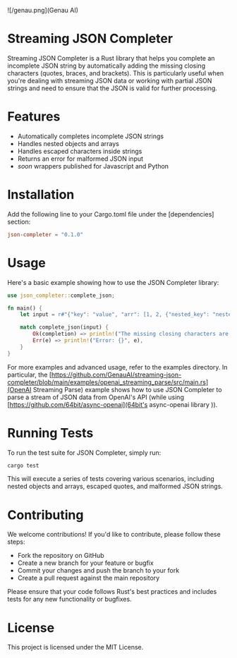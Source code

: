 ![/genau.png](Genau AI)
# Streaming JSON Completer

Streaming JSON Completer is a Rust library that helps you complete an incomplete JSON string by automatically adding the missing closing characters (quotes, braces, and brackets). This is particularly useful when you're dealing with streaming JSON data or working with partial JSON strings and need to ensure that the JSON is valid for further processing.

# Features

* Automatically completes incomplete JSON strings
* Handles nested objects and arrays
* Handles escaped characters inside strings
* Returns an error for malformed JSON input
* _soon_ wrappers published for Javascript and Python

# Installation

Add the following line to your Cargo.toml file under the [dependencies] section:

```toml
json-completer = "0.1.0"
```

# Usage

Here's a basic example showing how to use the JSON Completer library:

```rust
use json_completer::complete_json;

fn main() {
    let input = r#"{"key": "value", "arr": [1, 2, {"nested_key": "nested_value""#;

    match complete_json(input) {
        Ok(completion) => println!("The missing closing characters are: {}", completion),
        Err(e) => println!("Error: {}", e),
    }
}
```

For more examples and advanced usage, refer to the examples directory. In particular, the [https://github.com/GenauAI/streaming-json-completer/blob/main/examples/openai_streaming_parse/src/main.rs](OpenAI Streaming Parse) example shows how to use JSON Completer to parse a stream of JSON data from OpenAI's API (while using [https://github.com/64bit/async-openai](64bit's async-openai library )).

# Running Tests

To run the test suite for JSON Completer, simply run:

``` sh
cargo test
```

This will execute a series of tests covering various scenarios, including nested objects and arrays, escaped quotes, and malformed JSON strings.

# Contributing

We welcome contributions! If you'd like to contribute, please follow these steps:

* Fork the repository on GitHub
* Create a new branch for your feature or bugfix
* Commit your changes and push the branch to your fork
* Create a pull request against the main repository

Please ensure that your code follows Rust's best practices and includes tests for any new functionality or bugfixes.

# License

This project is licensed under the MIT License. 